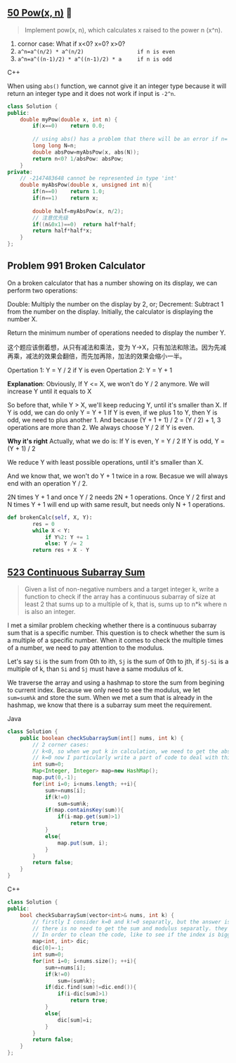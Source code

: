 ## [50 Pow(x, n)](https://leetcode.com/problems/powx-n/) :triangular_flag_on_post:

> Implement pow(x, n), which calculates x raised to the power n (x^n).

1. cornor case: What if x<0? x=0? x>0?
2. `a^n=a^(n/2) * a^(n/2)                 if n is even`
3. `a^n=a^((n-1)/2) * a^((n-1)/2) * a     if n is odd`

C++

When using `abs()` function, we cannot give it an integer type because it will return an integer type and it does not work if input is `-2^n`.

```cpp
class Solution {
public:
    double myPow(double x, int n) {
        if(x==0)    return 0.0;
        
        // using abs() has a problem that there will be an error if n= -2^n
        long long N=n;
        double absPow=myAbsPow(x, abs(N));
        return n<0? 1/absPow: absPow;
    }
private:
    // -2147483648 cannot be represented in type 'int'
    double myAbsPow(double x, unsigned int n){
        if(n==0)    return 1.0;
        if(n==1)    return x;
        
        double half=myAbsPow(x, n/2);
        // 注意优先级
        if((n&0x1)==0)  return half*half;
        return half*half*x;
    }
};
```

## Problem 991 Broken Calculator

On a broken calculator that has a number showing on its display, we can perform two operations:

Double: Multiply the number on the display by 2, or;
Decrement: Subtract 1 from the number on the display.
Initially, the calculator is displaying the number X.

Return the minimum number of operations needed to display the number Y.

这个题应该倒着想，从只有减法和乘法，变为 Y->X，只有加法和除法。因为先减再乘，减法的效果会翻倍，而先加再除，加法的效果会缩小一半。

Opertation 1: Y = Y / 2 if Y is even
Opertation 2: Y = Y + 1


**Explanation**:
Obviously,
If Y <= X, we won't do Y / 2 anymore.
We will increase Y until it equals to X

So before that, while Y > X, we'll keep reducing Y, until it's smaller than X.
If Y is odd, we can do only Y = Y + 1
If Y is even, if we plus 1 to Y, then Y is odd, we need to plus another 1.
And because (Y + 1 + 1) / 2 = (Y / 2) + 1, 3 operations are more than 2.
We always choose Y / 2 if Y is even.


**Why it's right**
Actually, what we do is:
If Y is even, Y = Y / 2
If Y is odd, Y = (Y + 1) / 2

We reduce Y with least possible operations, until it's smaller than X.

And we know that, we won't do Y + 1 twice in a row.
Becasue we will always end with an operation Y / 2.

2N times Y + 1 and once Y / 2 needs 2N + 1 operations.
Once Y / 2 first and N times Y + 1 will end up with same result, but needs only N + 1 operations.

```py
def brokenCalc(self, X, Y):
        res = 0
        while X < Y:
            if Y%2: Y += 1
            else: Y /= 2
        return res + X - Y
```

## [523 Continuous Subarray Sum](https://leetcode.com/problems/continuous-subarray-sum/)

> Given a list of non-negative numbers and a target integer k, write a function to check if the array has a continuous subarray of size at least 2 that sums up to a multiple of k, that is, sums up to n*k where n is also an integer.

I met a similar problem checking whether there is a continuous subarray sum that is a specific number. This question is to check whether the sum is a multiple of a specific number. When it comes to check the multiple times of a number, we need to pay attention to the modulus.

Let's say `Si` is the sum from 0th to ith, `Sj` is the sum of 0th to jth, if `Sj-Si` is a multiple of k, than `Si` and `Sj` must have a same modulus of k.

We traverse the array and using a hashmap to store the sum from begining to current index. Because we only need to see the modulus, we let `sum=sum%k` and store the sum. When we met a sum that is already in the hashmap, we know that there is a subarray sum meet the requirement.

Java

```Java
class Solution {
    public boolean checkSubarraySum(int[] nums, int k) {
        // 2 corner cases:
        // k<0, so when we put k in calculation, we need to get the absolute value, no, no need. what we need is modulus, no matter the divisor is negative or positive
        // k=0 now I particularly write a part of code to deal with this situation. But it is better to put it in general process.
        int sum=0;
        Map<Integer, Integer> map=new HashMap();
        map.put(0,-1);
        for(int i=0; i<nums.length; ++i){
            sum+=nums[i];
            if(k!=0)
                sum=sum%k;
            if(map.containsKey(sum)){
                if(i-map.get(sum)>1)
                    return true;
            }
            else{
                map.put(sum, i);
            }
        }
        return false;       
    }
}
```
C++

```cpp
class Solution {
public:
    bool checkSubarraySum(vector<int>& nums, int k) {
        // firstly I consider k=0 and k!=0 separatly, but the answer is smarter. if k=0, we just need to see if the sum at ith and the sum at jth is the same.
        // there is no need to get the sum and modulus separatly. they are the same thing to show that whether the get the n*k. we just need the modulus.
        // In order to clean the code, like to see if the index is bigger than 1, we set [0, -1] into the map to make it unified
        map<int, int> dic;
        dic[0]=-1;
        int sum=0;
        for(int i=0; i<nums.size(); ++i){
            sum+=nums[i];
            if(k!=0)
                sum=(sum%k);
            if(dic.find(sum)!=dic.end()){
                if(i-dic[sum]>1)
                    return true;
            }
            else{
                dic[sum]=i;
            }
        }
        return false;
    }
};
```